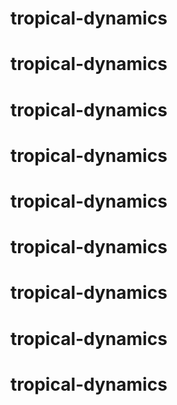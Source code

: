# tropical-dynamics
# tropical-dynamics
# tropical-dynamics
# tropical-dynamics
# tropical-dynamics
# tropical-dynamics
# tropical-dynamics
# tropical-dynamics
# tropical-dynamics
